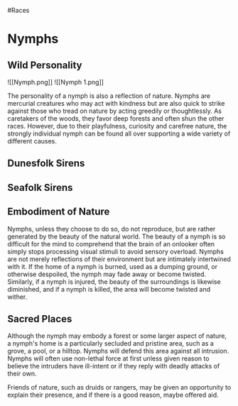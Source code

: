 #Races
# Nymphs
## Wild Personality
![[Nymph.png]]
![[Nymph 1.png]]

The personality of a nymph is also a reflection of nature. Nymphs are mercurial creatures who may act with kindness but are also quick to strike against those who tread on nature by acting greedily or thoughtlessly. As caretakers of the woods, they favor deep forests and often shun the other races. However, due to their playfulness, curiosity and carefree nature, the strongly individual nymph can be found all over supporting a wide variety of different causes.

## Dunesfolk Sirens


## Seafolk Sirens


## Embodiment of Nature
Nymphs, unless they choose to do so, do not reproduce, but are rather generated by the beauty of the natural world. The beauty of a nymph is so difficult for the mind to comprehend that the brain of an onlooker often simply stops processing visual stimuli to avoid sensory overload. Nymphs are not merely reflections of their environment but are intimately intertwined with it. If the home of a nymph is burned, used as a dumping ground, or otherwise despoiled, the nymph may fade away or become twisted. Similarly, if a nymph is injured, the beauty of the surroundings is likewise diminished, and if a nymph is killed, the area will become twisted and wither.

## Sacred Places
Although the nymph may embody a forest or some larger aspect of nature, a nymph's home is a particularly secluded and pristine area, such as a grove, a pool, or a hilltop. Nymphs will defend this area against all intrusion. Nymphs will often use non-lethal force at first unless given reason to believe the intruders have ill-intent or if they reply with deadly attacks of their own.

Friends of nature, such as druids or rangers, may be given an opportunity to explain their presence, and if there is a good reason, maybe offered aid.